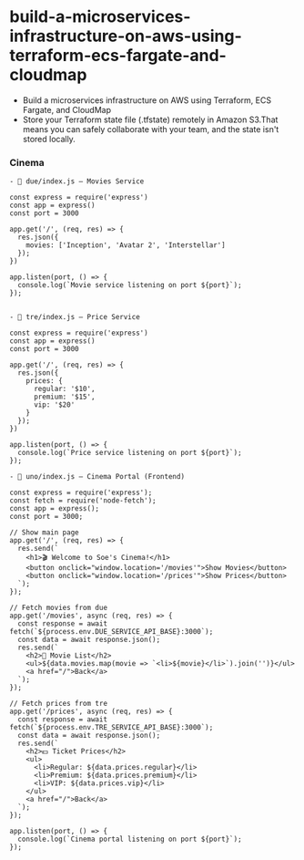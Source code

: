 # build-a-microservices-infrastructure-on-aws-using-terraform-ecs-fargate-and-cloudmap


- Build a microservices infrastructure on AWS using Terraform, ECS Fargate, and CloudMap
- Store your Terraform state file (.tfstate) remotely in Amazon S3.That means you can safely collaborate with your team, and the state isn't stored locally.

### Cinema

```
- 📁 due/index.js – Movies Service

const express = require('express')
const app = express()
const port = 3000

app.get('/', (req, res) => {
  res.json({
    movies: ['Inception', 'Avatar 2', 'Interstellar']
  });
})

app.listen(port, () => {
  console.log(`Movie service listening on port ${port}`);
});


- 📁 tre/index.js – Price Service

const express = require('express')
const app = express()
const port = 3000

app.get('/', (req, res) => {
  res.json({
    prices: {
      regular: '$10',
      premium: '$15',
      vip: '$20'
    }
  });
})

app.listen(port, () => {
  console.log(`Price service listening on port ${port}`);
});

- 📁 uno/index.js – Cinema Portal (Frontend)

const express = require('express');
const fetch = require('node-fetch');
const app = express();
const port = 3000;

// Show main page
app.get('/', (req, res) => {
  res.send(`
    <h1>🎬 Welcome to Soe's Cinema!</h1>
    <button onclick="window.location='/movies'">Show Movies</button>
    <button onclick="window.location='/prices'">Show Prices</button>
  `);
});

// Fetch movies from due
app.get('/movies', async (req, res) => {
  const response = await fetch(`${process.env.DUE_SERVICE_API_BASE}:3000`);
  const data = await response.json();
  res.send(`
    <h2>🎥 Movie List</h2>
    <ul>${data.movies.map(movie => `<li>${movie}</li>`).join('')}</ul>
    <a href="/">Back</a>
  `);
});

// Fetch prices from tre
app.get('/prices', async (req, res) => {
  const response = await fetch(`${process.env.TRE_SERVICE_API_BASE}:3000`);
  const data = await response.json();
  res.send(`
    <h2>💵 Ticket Prices</h2>
    <ul>
      <li>Regular: ${data.prices.regular}</li>
      <li>Premium: ${data.prices.premium}</li>
      <li>VIP: ${data.prices.vip}</li>
    </ul>
    <a href="/">Back</a>
  `);
});

app.listen(port, () => {
  console.log(`Cinema portal listening on port ${port}`);
});

```

